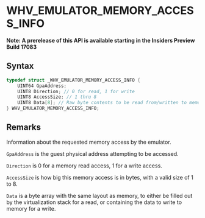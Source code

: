 # WHV_EMULATOR_MEMORY_ACCESS_INFO
**Note: A prerelease of this API is available starting in the Insiders Preview Build 17083**


## Syntax

```c
typedef struct _WHV_EMULATOR_MEMORY_ACCESS_INFO {
    UINT64 GpaAddress;
    UINT8 Direction; // 0 for read, 1 for write
    UINT8 AccessSize; // 1 thru 8
    UINT8 Data[8]; // Raw byte contents to be read from/written to memory
} WHV_EMULATOR_MEMORY_ACCESS_INFO;
```
## Remarks
Information about the requested memory access by the emulator.

`GpaAddress` is the guest physical address attempting to be accessed.

`Direction` is 0 for a memory read access, 1 for a write access.

`AccessSize` is how big this memory access is in bytes, with a valid size of 1 to 8.

`Data` is a byte array with the same layout as memory, to either be filled out by the virtualization stack for a read, or containing the data to write to memory for a write.
